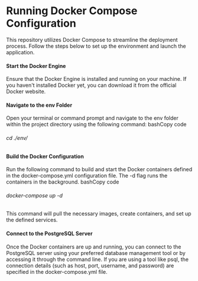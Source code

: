# Running Docker Compose Configuration
This repository utilizes Docker Compose to streamline the deployment process. Follow the steps below to set up the environment and launch the application.
#### Start the Docker Engine
Ensure that the Docker Engine is installed and running on your machine. If you haven't installed Docker yet, you can download it from the official Docker website.
#### Navigate to the env Folder
Open your terminal or command prompt and navigate to the env folder within the project directory using the following command:
bashCopy code
###### cd ./env/ 
#### Build the Docker Configuration
Run the following command to build and start the Docker containers defined in the docker-compose.yml configuration file. The -d flag runs the containers in the background.
bashCopy code
###### docker-compose up -d 
This command will pull the necessary images, create containers, and set up the defined services.
#### Connect to the PostgreSQL Server
Once the Docker containers are up and running, you can connect to the PostgreSQL server using your preferred database management tool or by accessing it through the command line. If you are using a tool like psql, the connection details (such as host, port, username, and password) are specified in the docker-compose.yml file.

